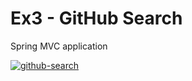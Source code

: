 # Ex3 - GitHub Search
Spring MVC application

[![github-search](https://img.youtube.com/vi/_97flSGAmWs/sd1.jpg)](https://www.youtube.com/watch?v=_97flSGAmWs) 

